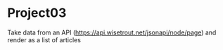 # Project03
Take data from an API (https://api.wisetrout.net/jsonapi/node/page) and render as a list of articles
